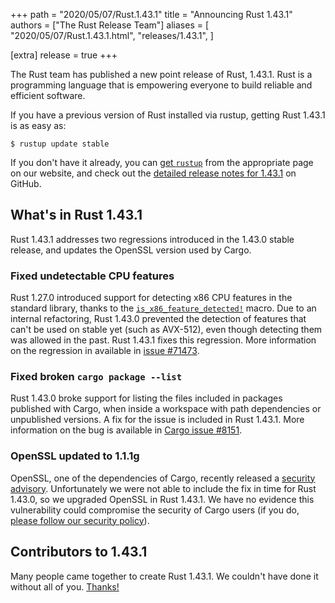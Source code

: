+++
path = "2020/05/07/Rust.1.43.1"
title = "Announcing Rust 1.43.1"
authors = ["The Rust Release Team"]
aliases = [
    "2020/05/07/Rust.1.43.1.html",
    "releases/1.43.1",
]

[extra]
release = true
+++

The Rust team has published a new point release of Rust, 1.43.1.
Rust is a programming language that is empowering everyone to build reliable and efficient software.

If you have a previous version of Rust installed via rustup, getting Rust 1.43.1 is as easy as:

```
$ rustup update stable
```

If you don't have it already, you can [get `rustup`][install] from the
appropriate page on our website, and check out the [detailed release notes for
1.43.1][notes] on GitHub.

[install]: https://www.rust-lang.org/install.html
[notes]: https://github.com/rust-lang/rust/blob/master/RELEASES.md#version-1431-2020-05-07


## What's in Rust 1.43.1

Rust 1.43.1 addresses two regressions introduced in the 1.43.0 stable release, and updates the OpenSSL version used by Cargo.

### Fixed undetectable CPU features

Rust 1.27.0 introduced support for detecting x86 CPU features in the standard library, thanks to the [`is_x86_feature_detected!`][feat-detect] macro. Due to an internal refactoring, Rust 1.43.0 prevented the detection of features that can't be used on stable yet (such as AVX-512), even though detecting them was allowed in the past. Rust 1.43.1 fixes this regression. More information on the regression in available in [issue #71473][rust/71473].

[feat-detect]: https://doc.rust-lang.org/stable/std/macro.is_x86_feature_detected.html
[rust/71473]: https://github.com/rust-lang/rust/issues/71473

### Fixed broken `cargo package --list`

Rust 1.43.0 broke support for listing the files included in packages published with Cargo, when inside a workspace with path dependencies or unpublished versions. A fix for the issue is included in Rust 1.43.1. More information on the bug is available in [Cargo issue #8151][cargo/8151].

[cargo/8151]: https://github.com/rust-lang/cargo/issues/8151

### OpenSSL updated to 1.1.1g

OpenSSL, one of the dependencies of Cargo, recently released a [security advisory][CVE-2020-1967]. Unfortunately we were not able to include the fix in time for Rust 1.43.0, so we upgraded OpenSSL in Rust 1.43.1. We have no evidence this vulnerability could compromise the security of Cargo users (if you do, [please follow our security policy][security]).

[CVE-2020-1967]: https://cve.mitre.org/cgi-bin/cvename.cgi?name=CVE-2020-1967
[security]: https://www.rust-lang.org/policies/security

## Contributors to 1.43.1

Many people came together to create Rust 1.43.1.
We couldn't have done it without all of you. [Thanks!](https://thanks.rust-lang.org/rust/1.43.1/)
